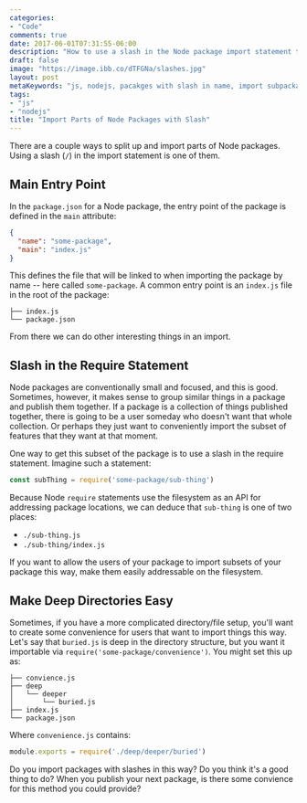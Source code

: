 ```yaml
---
categories:
- "Code"
comments: true
date: 2017-06-01T07:31:55-06:00
description: "How to use a slash in the Node package import statement to get only a part of the package."
draft: false
image: "https://image.ibb.co/dTFGNa/slashes.jpg"
layout: post
metaKeywords: "js, nodejs, pacakges with slash in name, import subpackage, split module, split package"
tags:
- "js"
- "nodejs"
title: "Import Parts of Node Packages with Slash"
---
```


There are a couple ways to split up and import parts of Node packages.  Using a slash (`/`) in the import statement is one of them.

<!--more-->

## Main Entry Point

In the `package.json` for a Node package, the entry point of the package is defined in the `main` attribute:

```json
{
  "name": "some-package",
  "main": "index.js"
}
```

This defines the file that will be linked to when importing the package by name -- here called `some-package`. A common entry point is an `index.js` file in the root of the package:

```
├── index.js
└── package.json
```

From there we can do other interesting things in an import.

## Slash in the Require Statement 

Node packages are conventionally small and focused, and this is good.  Sometimes, however, it makes sense to group similar things in a package and publish them together.  If a package is a collection of things published together, there is going to be a user someday who doesn't want that whole collection.  Or perhaps they just want to conveniently import the subset of features that they want at that moment.

One way to get this subset of the package is to use a slash in the require statement.  Imagine such a statement:

```js
const subThing = require('some-package/sub-thing')
```

Because Node `require` statements use the filesystem as an API for addressing package locations, we can deduce that `sub-thing` is one of two places:

- `./sub-thing.js`
- `./sub-thing/index.js`

If you want to allow the users of your package to import subsets of your package this way, make them easily addressable on the filesystem.  

## Make Deep Directories Easy

Sometimes, if you have a more complicated directory/file setup, you'll want to create some convenience for users that want to import things this way.  Let's say that `buried.js` is deep in the directory structure, but you want it importable via `require('some-package/convenience')`.  You might set this up as:

```
├── convience.js
├── deep
│   └── deeper
│       └── buried.js
├── index.js
└── package.json
```

Where `convenience.js` contains:

```js
module.exports = require('./deep/deeper/buried')
```

Do you import packages with slashes in this way?  Do you think it's a good thing to do?  When you publish your next package, is there some convience for this method you could provide? 
